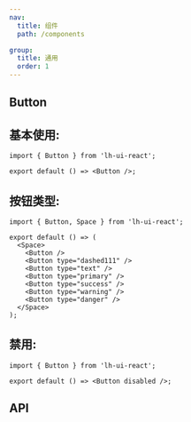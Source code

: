 ```yaml
---
nav:
  title: 组件
  path: /components

group:
  title: 通用
  order: 1
---
```


## Button

## 基本使用:

```tsx
import { Button } from 'lh-ui-react';

export default () => <Button />;
```

## 按钮类型:

```tsx
import { Button, Space } from 'lh-ui-react';

export default () => (
  <Space>
    <Button />
    <Button type="dashed111" />
    <Button type="text" />
    <Button type="primary" />
    <Button type="success" />
    <Button type="warning" />
    <Button type="danger" />
  </Space>
);
```

## 禁用:

```tsx
import { Button } from 'lh-ui-react';

export default () => <Button disabled />;
```

## API

<API id="Button"></API>
